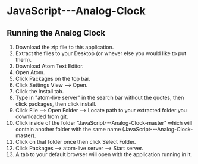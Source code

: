 # JavaScript---Analog-Clock

## Running the Analog Clock

1. Download the zip file to this application.
2. Extract the files to your Desktop (or whever else you would like to put them).
3. Download Atom Text Editor.
4. Open Atom.
5. Click Packages on the top bar.
6. Click Settings View --> Open.
7. Click the Install tab.
8. Type in "atom-live server" in the search bar without the quotes, then click packages, then click install.
9. Click File --> Open Folder --> Locate path to your extracted folder you downloaded from git.
10. Click inside of the folder "JavaScript---Analog-Clock-master" which will contain another folder with the 
    same name (JavaScript---Analog-Clock-master).
11. Click on that folder once then click Select Folder.
12. Click Packages --> atom-live server --> Start server.
13. A tab to your default browser will open with the application running in it.
